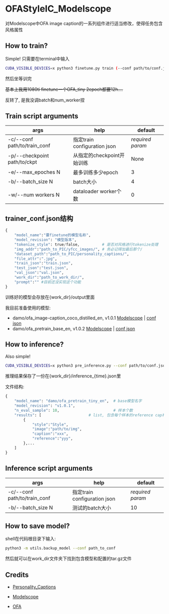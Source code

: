 # OFAStyleIC_Modelscope
对Modelscope中OFA image caption的一系列组件进行适当修改，使得任务包含风格属性

## How to train?
Simple! 只需要在terminal中输入

```sh
CUDA_VISIBLE_DEVICES=x python3 finetune.py train (--conf path/to/conf.json)
```

然后坐等训完

~~基本上我用1080ti finetune一个OFA_tiny 2epoch都要12h....~~

反转了, 是我没调batch和num_worker捏

## Train script arguments
| args                             | help                       | default             |
|----------------------------------|-----------------------------|----------------------|
| -c/--conf path/to/train_conf     | 指定train configuration json | *required param*    |
| -p/--checkpoint path/to/ckpt     | 从指定的checkpoint开始训练   | None                |
| -e/--max_epoches N               | 最多训练多少epoch            | 3                   |
| -b/--batch_size N                | batch大小                    | 4                   |
| -w/--num workers N               | dataloader worker个数        | 0                   |

## trainer_conf.json结构
```py
{
    "model_name":"要finetune的模型名称",
    "model_revision": "模型版本",
    "tokenize_style": true/false,          # 是否对风格进行tokenize处理
    "img_addr":"path_to_PIC/yfcc_images/", # 务必记得加最后那个/
    "dataset_path":"path_to_PIC/personality_captions/",
    "file_attr":".jpg",
    "train_json":"train.json",
    "test_json":"test.json",
    "val_json":"val.json",
    "work_dir":"path_to_work_dir/",
    "prompt":"" #目前还没实现这个功能
}
```
训练好的模型会存放在{work_dir}/output里面

我目前准备使用的模型:
- damo/ofa_image-caption_coco_distilled_en, v1.0.1  [Modelscope](https://modelscope.cn/models/damo/ofa_image-caption_coco_distilled_en/summary)  |  [conf json](conf_examples/distilled_tokenized.json)
- damo/ofa_pretrain_base_en, v1.0.2  [Modelscope](https://modelscope.cn/models/damo/ofa_pretrain_base_en/summary)  |  [conf json](conf/base_tokenized.json)

## How to inference?
Also simple! 
```sh
CUDA_VISIBLE_DEVICES=x python3 pre_inference.py --conf path/to/conf.json
```

推理结果保存了一份在{work_dir}/inference_{time}.json里

文件结构:
```py
{
    "model_name": "damo/ofa_pretrain_tiny_en",  # base模型名字
    "model_revision": "v1.0.1",
    "n_eval_sample": 10,                        # 样本个数
    "results": [                     # list, 包含每个样本的reference cap和生成cap
        {
            "style":"Style",
            "image":"path/to/img",
            "caption":"xxx",
            "reference":"yyy",
        },...
    ]
}
```

## Inference script arguments
| args                         | help                       | default             |
|-------------------------------|-----------------------------|----------------------|
| -c/--conf path/to/train_conf | 指定train configuration json | *required param* |
| -b/--batch_size N            | 测试的batch大小               | 10                  |

## How to save model?
shell在代码根目录下输入: 
```sh
python3 -m utils.backup_model --conf path_to_conf
```
然后就可以在work_dir文件夹下找到包含模型和配置的tar.gz文件


## Credits
- [Personality_Captions](https://openaccess.thecvf.com/content_CVPR_2019/html/Shuster_Engaging_Image_Captioning_via_Personality_CVPR_2019_paper.html)

- [Modelscope](https://modelscope.cn)

- [OFA](https://github.com/OFA-Sys/OFA)
